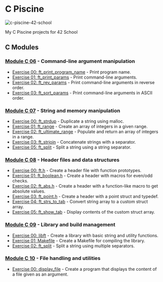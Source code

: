 # C Piscine

![c-piscine-42-school](https://github.com/user-attachments/assets/b1722a33-a415-4611-8693-d78260fe08c4)

My C Piscine projects for 42 School

## C Modules

### [Module C 06](https://github.com/davidagredano/c-piscine/tree/main/C06) - Command-line argument manipulation

- [Exercise 00: ft_print_program_name](https://github.com/davidagredano/c-piscine/blob/main/C06/ex00/ft_print_program_name.c?ts=4) - Print program name.
- [Exercise 01: ft_print_params](https://github.com/davidagredano/c-piscine/blob/main/C06/ex01/ft_print_params.c?ts=4) - Print command-line arguments.
- [Exercise 02: ft_rev_params](https://github.com/davidagredano/c-piscine/blob/main/C06/ex02/ft_rev_params.c?ts=4) - Print command-line arguments in reverse order.
- [Exercise 03: ft_sort_params](https://github.com/davidagredano/c-piscine/blob/main/C06/ex03/ft_sort_params.c?ts=4) - Print command-line arguments in ASCII order.

### [Module C 07](https://github.com/davidagredano/c-piscine/tree/main/C07) - String and memory manipulation
- [Exercise 00: ft_strdup](https://github.com/davidagredano/c-piscine/blob/main/C07/ex00/ft_strdup.c?ts=4) - Duplicate a string using malloc.
- [Exercise 01: ft_range](https://github.com/davidagredano/c-piscine/blob/main/C07/ex01/ft_range.c?ts=4) - Create an array of integers in a given range.
- [Exercise 02: ft_ultimate_range](https://github.com/davidagredano/c-piscine/blob/main/C07/ex02/ft_ultimate_range.c?ts=4) - Populate and return an array of integers in a range.
- [Exercise 03: ft_strjoin](https://github.com/davidagredano/c-piscine/blob/main/C07/ex03/ft_strjoin.c?ts=4) - Concatenate strings with a separator.
- [Exercise 05: ft_split](https://github.com/davidagredano/c-piscine/blob/main/C07/ex05/ft_split.c?ts=4) - Split a string using a string separator.

### [Module C 08](https://github.com/davidagredano/c-piscine/tree/main/C08) - Header files and data structures
- [Exercise 00: ft.h](https://github.com/davidagredano/c-piscine/blob/main/C08/ex00/ft.h?ts=4) - Create a header file with function prototypes.
- [Exercise 01: ft_boolean.h](https://github.com/davidagredano/c-piscine/blob/main/C08/ex01/ft_boolean.h?ts=4) - Create a header with macros for even/odd checks.
- [Exercise 02: ft_abs.h](https://github.com/davidagredano/c-piscine/blob/main/C08/ex02/ft_abs.h?ts=4) - Create a header with a function-like macro to get absolute values.
- [Exercise 03: ft_point.h](https://github.com/davidagredano/c-piscine/blob/main/C08/ex03/ft_point.h?ts=4) - Create a header with a point struct and typedef.
- [Exercise 04: ft_strs_to_tab](https://github.com/davidagredano/c-piscine/blob/main/C08/ex04/ft_strs_to_tab.c?ts=4) - Convert string array to a custom struct array.
- [Exercise 05: ft_show_tab](https://github.com/davidagredano/c-piscine/blob/main/C08/ex05/ft_show_tab.c?ts=4) - Display contents of the custom struct array.

### [Module C 09](https://github.com/davidagredano/c-piscine/tree/main/C09) - Library and build management
- [Exercise 00: libft](https://github.com/davidagredano/c-piscine/blob/main/C09/ex00/libft_creator.sh?ts=4) - Create a library with basic string and utility functions.
- [Exercise 01: Makefile](https://github.com/davidagredano/c-piscine/blob/main/C09/ex01/Makefile?ts=4) - Create a Makefile for compiling the library.
- [Exercise 02: ft_split](https://github.com/davidagredano/c-piscine/blob/main/C09/ex02/ft_split.c?ts=4) - Split a string using multiple separators.

### [Module C 10](https://github.com/davidagredano/c-piscine/tree/main/C10) - File handling and utilities
- [Exercise 00: display_file](https://github.com/davidagredano/c-piscine/tree/main/C10/ex00/main.c?ts=4) - Create a program that displays the content of a file given as an argument.
